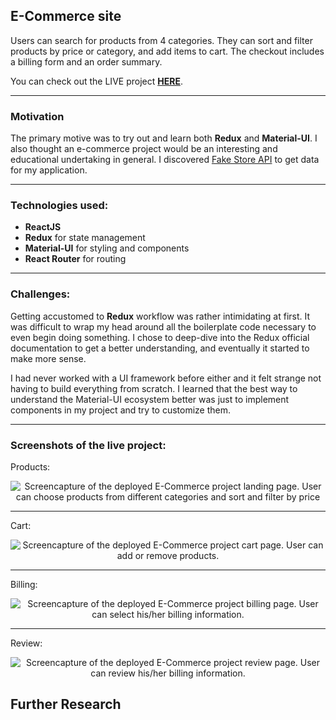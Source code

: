 ## E-Commerce site

Users can search for products from 4 categories. They can sort and filter products by price or category, and add items to cart. The checkout includes a billing form and an order summary.

You can check out the LIVE project [**HERE**](https://e-commerce-mr.netlify.app/ 'Completed project').

---

### Motivation

The primary motive was to try out and learn both **Redux** and **Material-UI**. I also thought an e-commerce project would be an
interesting and educational undertaking in general. I discovered [Fake Store API](https://fakestoreapi.com/ 'Fake Store API homepage') to get data for my application.

---

### Technologies used:

- **ReactJS**
- **Redux** for state management
- **Material-UI** for styling and components
- **React Router** for routing

---

### Challenges:

Getting accustomed to **Redux** workflow was rather intimidating at first. It was difficult to wrap my head around all the boilerplate code necessary to even begin doing something. I chose to deep-dive into the Redux official documentation to
get a better understanding, and eventually it started to make
more sense.

I had never worked with a UI framework before either and it felt
strange not having to build everything from scratch. I learned
that the best way to understand the Material-UI ecosystem better
was just to implement components in my project and try to
customize them.

---

### Screenshots of the live project:

Products:

<p align="center">
<img src="https://i.imgur.com/wbcn1p0.png" alt="Screencapture of the deployed E-Commerce project landing page. User can choose products from different categories and sort and filter by price" title="Screenshot of the landing page"/>
</p>

---

Cart:

<p align="center">
<img src="https://i.imgur.com/OxJ1VMx.png" alt="Screencapture of the deployed E-Commerce project cart page. User can add or remove products." title="Screenshot of the cart"/>
</p>

---

Billing:

<p align="center">
<img src="https://i.imgur.com/RUcBbh3.png" alt="Screencapture of the deployed E-Commerce project billing page. User can select his/her billing information." title="Screenshot of the billing page"/>
</p>

---

Review:

<p align="center">
<img src="https://i.imgur.com/F0crXNH.png" alt="Screencapture of the deployed E-Commerce project review page. User can review his/her billing information." title="Screenshot of the review page"/>
</p>

## Further Research
